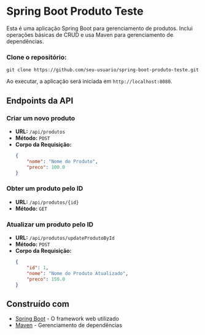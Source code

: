 # Spring Boot Produto Teste

Esta é uma aplicação Spring Boot para gerenciamento de produtos. Inclui operações básicas de CRUD e usa Maven para gerenciamento de dependências.

### Clone o repositório:
  
    git clone https://github.com/seu-usuario/spring-boot-produto-teste.git
  
Ao executar, a aplicação será iniciada em `http://localhost:8080`.

## Endpoints da API

### Criar um novo produto
- **URL:** `/api/produtos`
- **Método:** `POST`
- **Corpo da Requisição:**
    ```json
    {
        "nome": "Nome do Produto",
        "preco": 100.0
    }
    ```

### Obter um produto pelo ID
- **URL:** `/api/produtos/{id}`
- **Método:** `GET`

### Atualizar um produto pelo ID
- **URL:** `/api/produtos/updateProdutoById`
- **Método:** `POST`
- **Corpo da Requisição:**
    ```json
    {
        "id": 1,
        "nome": "Nome do Produto Atualizado",
        "preco": 150.0
    }
    ```

## Construído com

- [Spring Boot](https://spring.io/projects/spring-boot) - O framework web utilizado
- [Maven](https://maven.apache.org/) - Gerenciamento de dependências

